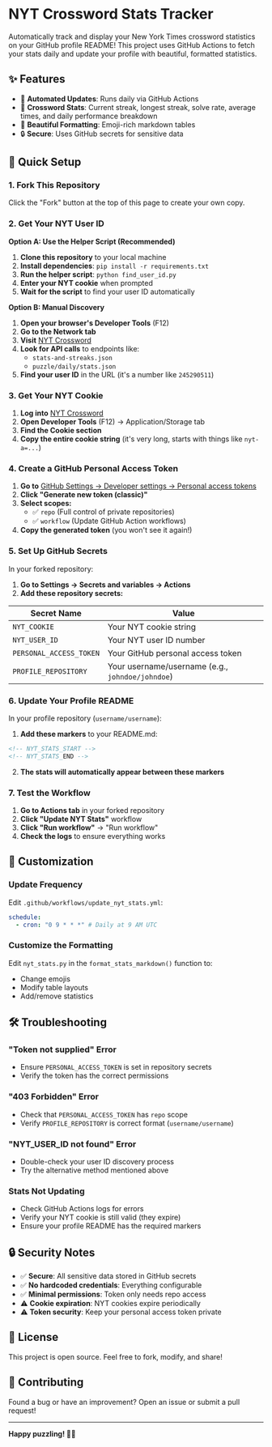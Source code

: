 # NYT Crossword Stats Tracker

Automatically track and display your New York Times crossword statistics on your GitHub profile README! This project uses GitHub Actions to fetch your stats daily and update your profile with beautiful, formatted statistics.

## ✨ Features

- 🔄 **Automated Updates**: Runs daily via GitHub Actions
- 🧩 **Crossword Stats**: Current streak, longest streak, solve rate, average times, and daily performance breakdown
- 🎨 **Beautiful Formatting**: Emoji-rich markdown tables
- 🔒 **Secure**: Uses GitHub secrets for sensitive data

## 🚀 Quick Setup

### 1. Fork This Repository

Click the "Fork" button at the top of this page to create your own copy.

### 2. Get Your NYT User ID

**Option A: Use the Helper Script (Recommended)**

1. **Clone this repository** to your local machine
2. **Install dependencies**: `pip install -r requirements.txt`
3. **Run the helper script**: `python find_user_id.py`
4. **Enter your NYT cookie** when prompted
5. **Wait for the script** to find your user ID automatically

**Option B: Manual Discovery**

1. **Open your browser's Developer Tools** (F12)
2. **Go to the Network tab**
3. **Visit** [NYT Crossword](https://www.nytimes.com/crosswords)
4. **Look for API calls** to endpoints like:
   - `stats-and-streaks.json`
   - `puzzle/daily/stats.json`
5. **Find your user ID** in the URL (it's a number like `245290511`)

### 3. Get Your NYT Cookie

1. **Log into** [NYT Crossword](https://www.nytimes.com/crosswords)
2. **Open Developer Tools** (F12) → Application/Storage tab
3. **Find the Cookie section**
4. **Copy the entire cookie string** (it's very long, starts with things like `nyt-a=...`)

### 4. Create a GitHub Personal Access Token

1. **Go to** [GitHub Settings → Developer settings → Personal access tokens](https://github.com/settings/tokens)
2. **Click "Generate new token (classic)"**
3. **Select scopes:**
   - ✅ `repo` (Full control of private repositories)
   - ✅ `workflow` (Update GitHub Action workflows)
4. **Copy the generated token** (you won't see it again!)

### 5. Set Up GitHub Secrets

In your forked repository:

1. **Go to Settings → Secrets and variables → Actions**
2. **Add these repository secrets:**

| Secret Name             | Value                                            |
| ----------------------- | ------------------------------------------------ |
| `NYT_COOKIE`            | Your NYT cookie string                           |
| `NYT_USER_ID`           | Your NYT user ID number                          |
| `PERSONAL_ACCESS_TOKEN` | Your GitHub personal access token                |
| `PROFILE_REPOSITORY`    | Your username/username (e.g., `johndoe/johndoe`) |

### 6. Update Your Profile README

In your profile repository (`username/username`):

1. **Add these markers** to your README.md:

```markdown
<!-- NYT_STATS_START -->
<!-- NYT_STATS_END -->
```

2. **The stats will automatically appear between these markers**

### 7. Test the Workflow

1. **Go to Actions tab** in your forked repository
2. **Click "Update NYT Stats"** workflow
3. **Click "Run workflow"** → "Run workflow"
4. **Check the logs** to ensure everything works

## 🔧 Customization

### Update Frequency

Edit `.github/workflows/update_nyt_stats.yml`:

```yaml
schedule:
  - cron: "0 9 * * *" # Daily at 9 AM UTC
```

### Customize the Formatting

Edit `nyt_stats.py` in the `format_stats_markdown()` function to:

- Change emojis
- Modify table layouts
- Add/remove statistics

## 🛠️ Troubleshooting

### "Token not supplied" Error

- Ensure `PERSONAL_ACCESS_TOKEN` is set in repository secrets
- Verify the token has the correct permissions

### "403 Forbidden" Error

- Check that `PERSONAL_ACCESS_TOKEN` has `repo` scope
- Verify `PROFILE_REPOSITORY` is correct format (`username/username`)

### "NYT_USER_ID not found" Error

- Double-check your user ID discovery process
- Try the alternative method mentioned above

### Stats Not Updating

- Check GitHub Actions logs for errors
- Verify your NYT cookie is still valid (they expire)
- Ensure your profile README has the required markers

## 🔒 Security Notes

- ✅ **Secure**: All sensitive data stored in GitHub secrets
- ✅ **No hardcoded credentials**: Everything configurable
- ✅ **Minimal permissions**: Token only needs repo access
- ⚠️ **Cookie expiration**: NYT cookies expire periodically
- ⚠️ **Token security**: Keep your personal access token private

## 📝 License

This project is open source. Feel free to fork, modify, and share!

## 🤝 Contributing

Found a bug or have an improvement? Open an issue or submit a pull request!

---

**Happy puzzling! 🧩✨**
